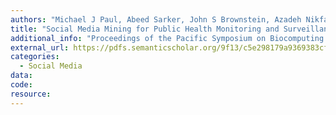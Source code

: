 ```yaml
---
authors: "Michael J Paul, Abeed Sarker, John S Brownstein, Azadeh Nikfarjam, Matthew Scotch, Karen L Smith, Graciela Gonzalez"
title: "Social Media Mining for Public Health Monitoring and Surveillance."
additional_info: "Proceedings of the Pacific Symposium on Biocomputing (PSB 2016). 2016; 468-479. Hawaii, USA."
external_url: https://pdfs.semanticscholar.org/9f13/c5e298179a9369383cf8a742d85b6cb8afb5.pdf
categories:
  - Social Media 
data:
code:
resource:
---
```

    